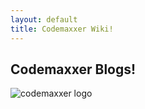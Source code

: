 ```yaml
---
layout: default
title: Codemaxxer Wiki!
---
```


## Codemaxxer Blogs!


![codemaxxer logo](https://codemaxxers.github.io/codemaxxerFrontend/images/RIFTlogo.png)







